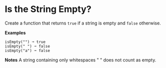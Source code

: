 # Is the String Empty?

Create a function that returns `true` if a string is empty and `false` otherwise.

**Examples**
```
isEmpty("") ➞ true
isEmpty(" ") ➞ false
isEmpty("a") ➞ false
```

**Notes**
A string containing only whitespaces " " does not count as empty.